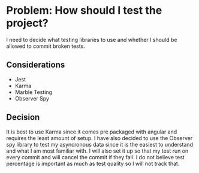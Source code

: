 # Problem: How should I test the project?

I need to decide what testing libraries to use and
whether I should be allowed to commit broken tests.

## Considerations

- Jest
- Karma
- Marble Testing
- Observer Spy

## Decision

It is best to use Karma since it comes pre packaged with angular and requires the least amount of setup.
I have also decided to use the Observer spy library to test my asyncronous data since it is
the easiest to understand and what I am most familiar with.
I will also set it up so that my test run on every commit and will cancel the commit if they fail.
I do not believe test percentage is important as much as test quality so I will not track that.

